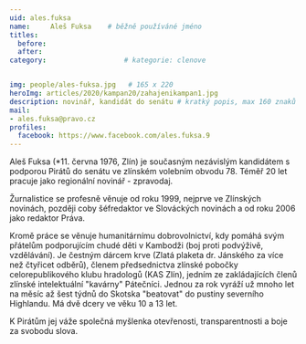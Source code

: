 ```yaml
---
uid: ales.fuksa
name:     Aleš Fuksa  	# běžně používáné jméno
titles:
  before:
  after:
category:                   # kategorie: clenove


img: people/ales-fuksa.jpg   # 165 x 220
heroImg: articles/2020/kampan20/zahajenikampan1.jpg
description: novinář, kandidát do senátu # kratký popis, max 160 znaků
mail:
- ales.fuksa@pravo.cz
profiles:
  facebook: https://www.facebook.com/ales.fuksa.9
---
```


Aleš Fuksa (*11. června 1976, Zlín) je současným nezávislým kandidátem s podporou Pirátů do senátu ve zlínském volebním obvodu 78. Téměř 20 let pracuje jako regionální novinář - zpravodaj.

Žurnalistice se profesně věnuje od roku 1999, nejprve ve Zlínských novinách, později coby šéfredaktor ve Slováckých novinách a od roku 2006 jako redaktor Práva.

Kromě práce se věnuje humanitárnímu dobrovolnictví, kdy pomáhá svým přátelům podporujícím chudé děti v Kambodži (boj proti podvýživě, vzdělávání). Je čestným dárcem krve (Zlatá plaketa dr. Jánského za více než čtyřicet odběrů), členem předsednictva zlínské pobočky celorepublikového klubu hradologů (KAS Zlín), jedním ze zakládajících členů zlínské intelektuální "kavárny" Pátečníci. Jednou za rok vyráží už mnoho let na měsíc až šest týdnů do Skotska "beatovat" do pustiny severního Highlandu. Má dvě dcery ve věku 10 a 13 let.

K Pirátům jej váže společná myšlenka otevřenosti, transparentnosti a boje za svobodu slova.
